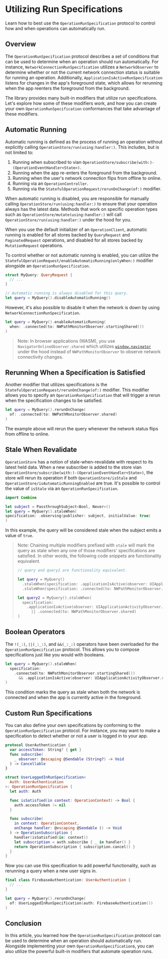 # Utilizing Run Specifications

Learn how to best use the ``OperationRunSpecification`` protocol to control how and when operations can automatically run.

## Overview

The `OperationRunSpecification` protocol describes a set of conditions that can be used to determine when an operation should run automatically. For instance, ``NetworkConnectionRunSpecification`` utilizes a ``NetworkObserver`` to determine whether or not the current network connection status is suitable for running an operation. Additionally, ``ApplicationIsActiveRunSpecification`` listens for changes in the app's foreground state, which allows for rerunning when the app reenters the foreground from the background.

The library provides many built-in modifiers that utilize run specifications. Let's explore how some of these modifiers work, and how you can create your own `OperationRunSpecification` conformances that take advantage of these modifiers.

## Automatic Running

Automatic running is defined as the process of running an operation without explicitly calling ``OperationStore/run(using:handler:)``. This includes, but is not limited to:
1. Running when subscribed to vian ``OperationStore/subscribe(with:)-(OperationEventHandler<State>)``.
2. Running when the app re-enters the foreground from the background.
3. Running when the user's network connection flips from offline to online.
4. Running via an ``OperationController``.
5. Running via the ``StatefulOperationRequest/rerunOnChange(of:)`` modifier.

When automatic running is disabled, you are responsible for manually calling ``OperationStore/run(using:handler:)`` to ensure that your operation always has the latest data. Methods that work on specific operation types such as ``OperationStore/mutate(using:handler:)`` will call ``OperationStore/run(using:handler:)`` under the hood for you.

When you use the default initializer of an ``OperationClient``, automatic running is enabled for all stores backed by ``QueryRequest`` and ``PaginatedRequest`` operations, and disabled for all stores backed by ``MutationRequest`` operations.

To control whether or not automatic running is enabled, you can utilize the ``StatefulOperationRequest/enableAutomaticRunning(onlyWhen:)`` modifier alongside an `OperationRunSpecification`.

```swift
struct MyQuery: QueryRequest {
  // ...
}

// Automatic running is always disabled for this query.
let query = MyQuery().disableAutomaticRunning()
```

However, it's also possible to disable it when the network is down by using `NetworkConnectionRunSpecification`.

```swift
let query = MyQuery().enableAutomaticRunning(
  when: .connected(to: NWPathMonitorObserver.startingShared())
)
```

> Note: In browser applications (WASM), you use `NavigatorOnlineObserver.shared` which utilizes [`window.navigator`](https://developer.mozilla.org/en-US/docs/Web/API/Navigator) under the hood instead of ``NWPathMonitorObserver`` to observe network connectivity changes.

## Rerunning When a Specification is Satisfied

Another modifier that utilizes specifications is the ``StatefulOperationRequest/rerunOnChange(of:)`` modifier. This modifier allows you to specify an `OperationRunSpecification` that will trigger a rerun when the specification changes to be satisfied.

```swift
let query = MyQuery().rerunOnChange(
  of: .connected(to: NWPathMonitorObserver.shared)
)
```

The example above will rerun the query whenever the network status flips from offline to online.

## Stale When Revalidate

`OperationStore` has a notion of stale-when-revalidate with respect to its latest held data. When a new subscriber is added to the store vian ``OperationStore/subscribe(with:)-(OperationEventHandler<State>)``, the store will rerun its operation if both ``OperationStore/isStale`` and ``OperationStore/isAutomaticRunningEnabled`` are true. It's possible to control the value of `isStale` via an `OperationRunSpecification`.

```swift
import Combine

let subject = PassthroughSubject<Bool, Never>()
let query = MyQuery().staleWhen(
specification: .observing(publisher: subject, initialValue: true)
)
```

In this example, the query will be considered stale when the subject emits a value of `true`.

> Note: Chaining multiple modifiers prefixed with `stale` will mark the query as stale when any one of those modifiers' specifications are satisfied. In other words, the following code snippets are functionality equivalent.
> ```swift
> // query and query2 are functionality equivalent.
>
> let query = MyQuery()
>   .staleWhen(specification: .applicationIsActive(observer: UIApplicationActivityObserver.shared))
>   .staleWhen(specification: .connected(to: NWPathMonitorObserver.shared))
>
> let query2 = MyQuery().staleWhen(
>   specification:
>     .applicationIsActive(observer: UIApplicationActivityObserver.shared))
>       || .connected(to: NWPathMonitorObserver.shared)
> )
> ```

## Boolean Operators

The ``!(_:)``, ``||(_:_:)``, and ``&&(_:_:)`` operators have been overloaded for the `OperationRunSpecification` protocol. This allows you to compose specifications just like you would with booleans.

```swift
let query = MyQuery().staleWhen(
  specification:
    .connected(to: NWPathMonitorObserver.startingShared())
      && .applicationIsActive(observer: UIApplicationActivityObserver.shared))
)
```

This condition marks the query as stale when both the network is connected and when the app is currently active in the foreground.

## Custom Run Specifications

You can also define your own specifications by conforming to the `OperationRunSpecification` protocol. For instance, you may want to make a specification to detect whether or not a user is logged in to your app.

```swift
protocol UserAuthentication {
  var accessToken: String? { get }
  func subscribe(
    _ observer: @escaping @Sendable (String?) -> Void
  ) -> Cancellable
}

struct UserLoggedInRunSpecification<
  Auth: UserAuthentication
>: OperationRunSpecification {
  let auth: Auth

  func isSatisfied(in context: OperationContext) -> Bool {
    auth.accessToken != nil
  }

  func subscribe(
    in context: OperationContext,
    onChange handler: @escaping @Sendable () -> Void
  ) -> OperationSubscription {
    handler(isSatisfied(in: context))
    let subscription = auth.subscribe { _ in handler() }
    return OperationSubscription { subscription.cancel() }
  }
}
```

Now you can use this specification to add powerful functionality, such as rerunning a query when a new user signs in.

```swift
final class FirebaseAuthentication: UserAuthentication {
  // ...
}

let query = MyQuery().rerunOnChange(
  of: UserLoggedInRunSpecification(auth: FirebaseAuthentication())
)
```

## Conclusion

In this article, you learned how the `OperationRunSpecification` protocol can be used to determine when an operation should automatically run. Alongside implementing your own `OperationRunSpecification`s, you can also utilize the powerful built-in modifiers that automate operation runs.
